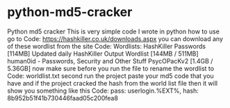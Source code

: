 # python-md5-cracker
Python md5 cracker 
This is very simple code I wrote in python
how to use
go to
Code:
https://hashkiller.co.uk/downloads.aspx
you can download any of these wordlist from the site
Code:
Wordlists:     HashKiller Passwords [114MB] Updated daily
      HashKiller Output Wordlist [144MB / 511MB]
      human0id - Passwords, Security and Other Stuff
      PsycOPacKv2 [1.4GB / 5.36GB]
now make sure before you run the file
to rename the wordlist to
Code:
worldlist.txt
second run the project
paste your md5 code that you have
and if the project cracked the hash from the world list file
then it will show you something like this
Code:
pass: userlogin.%EXT%, hash: 8b952b51f41b730446faad05c200fea8
